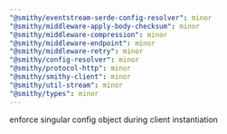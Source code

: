 ```yaml
---
"@smithy/eventstream-serde-config-resolver": minor
"@smithy/middleware-apply-body-checksum": minor
"@smithy/middleware-compression": minor
"@smithy/middleware-endpoint": minor
"@smithy/middleware-retry": minor
"@smithy/config-resolver": minor
"@smithy/protocol-http": minor
"@smithy/smithy-client": minor
"@smithy/util-stream": minor
"@smithy/types": minor
---
```


enforce singular config object during client instantiation
